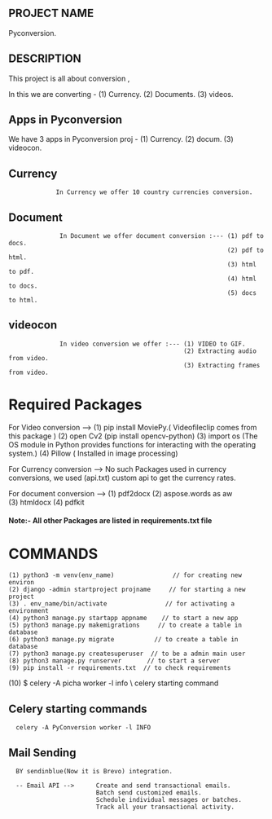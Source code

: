 ## PROJECT NAME 

   Pyconversion.

## DESCRIPTION 
  
   This project  is all about conversion ,
   
   In this we are converting - (1) Currency.
                               (2) Documents.
                               (3) videos.

##  Apps in Pyconversion 

   We have 3 apps in Pyconversion proj - (1) Currency.
                                         (2) docum. 
                                         (3) videocon.

   ## Currency
                 
                 In Currency we offer 10 country currencies conversion.

   ## Document
        
                  In Document we offer document conversion :--- (1) pdf to docs.
                                                                (2) pdf to html.
                                                                (3) html to pdf.
                                                                (4) html to docs.
                                                                (5) docs to html.

   ## videocon
               
                  In video conversion we offer :--- (1) VIDEO to GIF.
                                                    (2) Extracting audio from video.
                                                    (3) Extracting frames from video.

#  Required Packages

   For Video conversion --> (1) pip install MoviePy.( Videofileclip comes from this package )
                            (2) open Cv2 (pip install opencv-python)
                            (3) import os (The OS module in Python provides functions for interacting with the operating system.)
                            (4) Pillow ( Installed in image processing)

   For Currency conversion --> No such Packages used in currency conversions,
                               we used (api.txt) custom api to get the currency rates.
   
   For document  conversion --> (1) pdf2docx 
                                (2) aspose.words as aw   
                                (3) htmldocx
                                (4) pdfkit
#### Note:- All other Packages are listed in requirements.txt file                                
# COMMANDS
  
    (1) python3 -m venv(env_name)                // for creating new environ
    (2) django -admin startproject projname     // for starting a new project
    (3) . env_name/bin/activate                // for activating a environment
    (4) python3 manage.py startapp appname    // to start a new app
    (5) python3 manage.py makemigrations     // to create a table in database
    (6) python3 manage.py migrate           // to create a table in database
    (7) python3 manage.py createsuperuser  // to be a admin main user
    (8) python3 manage.py runserver       // to start a server
    (9) pip install -r requirements.txt  // to check requirements
   (10) $ celery -A picha worker -l info \\ celery starting command

   ## Celery starting commands

      celery -A PyConversion worker -l INFO
        
   ## Mail Sending
      
      BY sendinblue(Now it is Brevo) integration.

      -- Email API -->      Create and send transactional emails.
                            Batch send customized emails.
                            Schedule individual messages or batches.
                            Track all your transactional activity.


   

   
   


